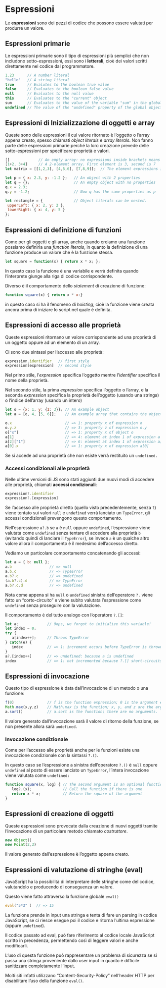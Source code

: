 ﻿# Espressioni

Le **espressioni** sono dei pezzi di codice che possono essere valutati per produrre un valore.

## Espressioni primarie

Le espressioni primarie sono il tipo di espressioni più semplici che non includono sotto-espressioni, essi sono i **letterali**, cioè dei valori scritti direttamente nel codice dal programmatore.

```jsx
1.23      // A number literal
"hello"   // A string literal
true      // Evalutes to the boolean true value
false     // Evaluates to the boolean false value
null      // Evaluates to the null value
this      // Evaluates to the "current" object
sum       // Evaluates to the value of the variable "sum" in the global object.
undefined // The value of the "undefined" property of the global object
```

## Espressioni di Inizializzazione di oggetti e array

Queste sono delle espressioni il cui valore ritornato è l’oggetto o l’array appena creato, spesso chiamati *object literals* e *array literals*. Non fanno parte delle espressioni primarie perché la loro creazione prevede delle sotto-espressioni per specificare proprietà e valori.

```jsx
[]             // An empty array: no expressions inside brackets means no elements
[1+2, 3+4]     // A 2-element array. First element is 3, second is 7
let matrix = [[1,2,3], [4,5,6], [7,8,9]];  // The element expressions in an array initializer can themselves be array initializers

let p = { x: 2.3, y: -1.2 };   // An object with 2 properties
let q = {};                    // An empty object with no properties
q.x = 2.3;
q.y = -1.2;                    // Now q has the same properties as p

let rectangle = {              // Object literals can be nested.
 upperLeft: { x: 2, y: 2 },
 lowerRight: { x: 4, y: 5 }
};
```

## Espressioni di definizione di funzioni

Come per gli oggetti e gli array, anche quando creiamo una funzione possiamo definirla una *function literals*, in quanto la definizione di una funzione produce un valore che è la funzione stessa.

```jsx
let square = function(x) { return x * x; };
```

In questo caso la funzione è una variabile e verrà definita quando l’interprete giunge alla riga di codice corrispondente.

Diverso è il comportamento dello *statement* di creazione di funzione:

```jsx
function square(x) { return x * x:}
```

in questo caso si ha il fenomeno di *hoisting,* cioè la funzione viene creata ancora prima di iniziare lo script nel quale è definita.

## Espressioni di accesso alle proprietà

Queste espressioni ritornano un valore corrispondente ad una proprietà di un oggetto oppure ad un elemento di un array.

Ci sono due sintassi per l’accesso alle proprietà:

```jsx
expression.identifier   // first style
expression[expression]  // second style
```

Nel primo stile, l’*expression* specifica l’oggetto mentre l’*identifier* specifica il nome della proprietà.

Nel secondo stile, la prima *expression* specifica l’oggetto o l’array, e la seconda *expression* specifica la proprietà dell’oggetto (usando una stringa) o l’indice dell’array (usando un intero)

```jsx
let o = {x: 1, y: {z: 3}}; // An example object
let a = [o, 4, [5, 6]];    // An example array that contains the object

o.x                        // => 1: property x of expression o
o.y.z                      // => 3: property z of expression o.y
o["x"]                     // => 1: property x of object o
a[1]                       // => 4: element at index 1 of expression a
a[2]["1"]                  // => 6: element at index 1 of expression a[2]
a[0].x                     // => 1: property x of expression a[0]
```

Se si accede ad una proprietà che non esiste verrà restituito un `undefined.`

### Accessi condizionali alle proprietà

Nelle ultime versioni di JS sono stati aggiunti due nuovi modi di accedere alle proprietà, chiamati **accessi condizionali**:

```jsx
expression?.identifier
expression?.[expression]
```

Se l’accesso alle proprietà diretto (quello visto precedentemente, senza `?`) viene tentato sui valori `null` e `undefined` verrà lanciato un `TypeError`, gli accessi condizionali prevengono questo comportamento.

Nell’espressione `a?.b` se `a` è `null` oppure `undefined`, l’espressione viene valutata come `undefined` senza tentare di accedere alla proprietà `b` (evitando quindi di lanciare il `TypeError`), se invece `a` è un qualche altro valore allora il comportamento è il medesimo dell’accesso diretto.

Vediamo un particolare comportamento concatenando gli accessi:

```jsx
let a = { b: null };
a.b                 // => null
a.b.c               // => TypeError
a.b?.c              // => undefined
(a.b?.c).d          // => TypeError
a.b?.c.d            // => undefined
```

Nota come appena si ha `null` o `undefined` sinistra dell’operatore `?.` viene fatto un “corto-circuito” e viene subito valutata l’espressione come `undefined` senza proseguire con la valutazione.

Il comportamento è del tutto analogo con l’operatore `?.[]`:

```jsx
let a;             // Oops, we forgot to initialize this variable!
let index = 0;
try {
   a[index++];     // Throws TypeError
} catch(e) {
   index           // => 1: increment occurs before TypeError is thrown
}
a?.[index++]       // => undefined: because a is undefined
index              // => 1: not incremented because ?.[] short-circuits
```

## Espressioni di invocazione

Questo tipo di espressione è data dall’invocazione di un metodo o una funzione:

```jsx
f(0)               // f is the function expression; 0 is the argument expression.
Math.max(x,y,z)    // Math.max is the function; x, y, and z are the arguments.
a.sort()           // a.sort is the function; there are no arguments.
```

Il valore generato dall’invocazione sarà il valore di ritorno della funzione, se non presente allora sarà `undefined`.

### Invocazione condizionale

Come per l’accesso alle proprietà anche per le funzioni esiste una invocazione condizionale con la sintassi `?.()`.

In questo caso se l’espressione a sinistra dell’operatore `?.()` è `null` oppure `undefined` al posto di essere lanciato un `TypeError`, l’intera invocazione viene valutata come `undefined:`

```jsx
function square(x, log) { // The second argument is an optional function
   log?.(x);              // Call the function if there is one
   return x * x;          // Return the square of the argument
}
```

## Espressioni di creazione di oggetti

Queste espressioni sono provocate dalla creazione di nuovi oggetti tramite l’invocazione di un particolare metodo chiamato *costruttore*.

```jsx
new Object()
new Point(2,3)
```

Il valore generato dall’espressione è l’oggetto appena creato.

## Espressioni di valutazione di stringhe (eval)

JavaScript ha la possibilità di interpretare delle stringhe come del codice, valutandolo e producendo di conseguenza un valore.

Questo viene fatto attraverso la funzione globale `eval()`

```jsx
eval("5*3" )  // => 15 
```

La funzione prende in input una stringa e tenta di fare un parsing in codice JavaScript, se ci riesce esegue poi il codice e ritorna l’ultima espressione (oppure `undefined`).

Il codice passato ad eval, può fare riferimento al codice locale JavaScript scritto in precedenza, permettendo così di leggere valori e anche modificarli.

L’uso di questa funzione può rappresentare un problema di sicurezza se si passa una stringa proveniente dallo user input in quanto è difficile sanitizzare completamente l’input.

Molti siti infatti utilizzano “Content-Security-Policy” nell’header HTTP per disabilitare l’uso della funzione `eval()`.
